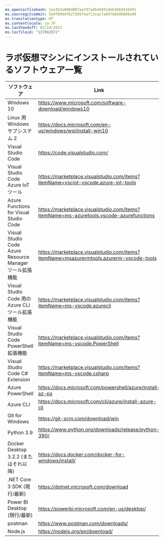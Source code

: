 ```yaml
---
ms.openlocfilehash: 1ea3b3a600d007aa797adb4d4914bb3668416491
ms.sourcegitcommit: 5e9f89d47b27285feaf13cacfa097ddd4b888a90
ms.translationtype: HT
ms.contentlocale: ja-JP
ms.lasthandoff: 01/14/2022
ms.locfileid: "137892972"
---
```

# <a name="lab-virtual-machine-installed-software-list"></a>ラボ仮想マシンにインストールされているソフトウェア一覧

| ソフトウェア | Link |
| --- | --- |
| Windows 10 | https://www.microsoft.com/software-download/windows10 |
| Linux 用 Windows サブシステム 2 | https://docs.microsoft.com/en-us/windows/wsl/install-win10 |
| Visual Studio Code | https://code.visualstudio.com/ |
| Visual Studio Code Azure IoT ツール | https://marketplace.visualstudio.com/items?itemName=vsciot-vscode.azure-iot-tools |
| Azure Functions for Visual Studio Code | https://marketplace.visualstudio.com/items?itemName=ms-azuretools.vscode-azurefunctions |
| Visual Studio Code Azure Resource Manager ツール拡張機能 | https://marketplace.visualstudio.com/items?itemName=msazurermtools.azurerm-vscode-tools |
| Visual Studio Code 用の Azure CLI ツール拡張機能 | https://marketplace.visualstudio.com/items?itemName=ms-vscode.azurecli |
| Visual Studio Code PowerShell 拡張機能 | https://marketplace.visualstudio.com/items?itemName=ms-vscode.PowerShell |
| Visual Studio Code C# Extension | https://marketplace.visualstudio.com/items?itemName=ms-vscode.csharp |
| Azure PowerShell | https://docs.microsoft.com/powershell/azure/install-az-ps |
| Azure CLI | https://docs.microsoft.com/cli/azure/install-azure-cli |
| Git for Windows | https://git-scm.com/download/win |
| Python 3.9| https://www.python.org/downloads/release/python-390/ |
| Docker Desktop 3.2.2 (またはそれ以降)| https://docs.docker.com/docker-for-windows/install/ |
| .NET Core 3 SDK (現行/最新)| https://dotnet.microsoft.com/download |
| Power BI Desktop (現行/最新) | https://powerbi.microsoft.com/en-us/desktop/ |
| postman | https://www.postman.com/downloads/ |
| Node.js | https://nodejs.org/en/download/ |
